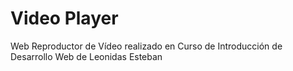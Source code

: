 # Video Player
Web Reproductor de Vídeo realizado en Curso de Introducción de Desarrollo Web de Leonidas Esteban
